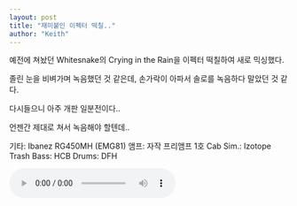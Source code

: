 ```yaml
---
layout: post
title: "재미붙인 이펙터 떡칠.."
author: "Keith"
---
```


예전에 쳐놨던 Whitesnake의 Crying in the Rain을 이펙터 떡칠하여 새로 믹싱했다.

졸린 눈을 비벼가며 녹음했던 것 같은데, 손가락이 아파서 솔로를 녹음하다 말았던 것 같다.

다시들으니 아주 개판 일분전이다..

언젠간 제대로 쳐서 녹음해야 할텐데..

기타: Ibanez RG450MH (EMG81)
앰프: 자작 프리앰프 1호
Cab Sim.: Izotope Trash
Bass: HCB
Drums: DFH

<audio src="/assets/images/8208fdd9c5efa54a1ae981b3c6911539.mp3" controls preload></audio>



